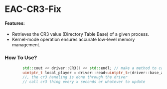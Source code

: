 # EAC-CR3-Fix

#### Features:
- Retrieves the CR3 value (Directory Table Base) of a given process.
- Kernel-mode operation ensures accurate low-level memory management.


### How To Use?
```c++
        std::cout << driver::CR3() << std::endl; // make a method to call this function from the driver
        uintptr_t local_player = driver::read<uintptr_t>(driver::base_address + 0x18ECF84); // just read the player data or whatever
        //, the cr3 handling is done through the driver
        // call cr3 thing every x seconds or whatever to update
```
